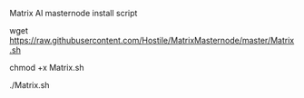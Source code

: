 Matrix AI masternode install script

wget https://raw.githubusercontent.com/Hostile/MatrixMasternode/master/Matrix.sh

chmod +x Matrix.sh

./Matrix.sh
